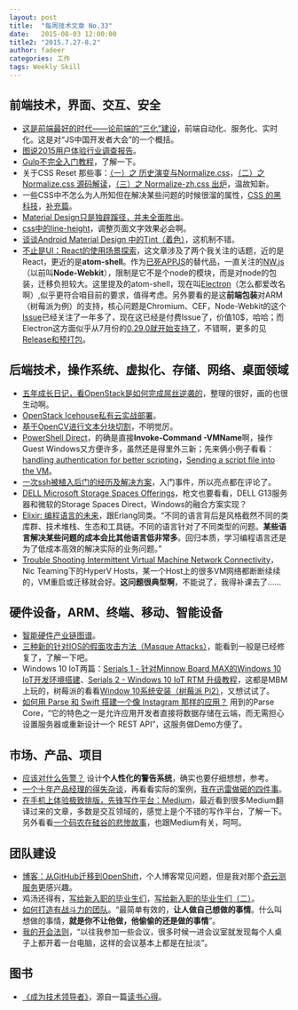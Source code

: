 ```yaml
---
layout: post
title:  "每周技术文章 No.33"
date:   2015-08-03 12:00:00
title2: "2015.7.27-8.2"
author: fadeer
categories: 工作
tags: Weekly Skill
---
```


前端技术，界面、交互、安全
----
* [这是前端最好的时代——论前端的“三化”建设](http://www.alloyteam.com/2015/07/zhe-shi-qian-duan-zui-hao-di-shi-dai-lun-qian-duan-di-san-hua-jian-she/)，前端自动化、服务化、实时化。这是对“JS中国开发者大会”的一个概括。
* [图说2015用户体验行业调查报告](http://cdc.tencent.com/?p=8575)。
* [Gulp不完全入门教程](http://segmentfault.com/a/1190000003041055)，了解一下。
* 关于CSS Reset 那些事：[（一）之 历史演变与Normalize.css](http://segmentfault.com/a/1190000003021766)，[（二）之 Normalize.css 源码解读](http://segmentfault.com/a/1190000003025718)，[（三）之 Normalize-zh.css 出炉](http://segmentfault.com/a/1190000003028985)，温故知新。
* 一些CSS中不怎么为人所知但在解决某些问题的时候很溜的属性，[CSS 的黑科技](http://segmentfault.com/a/1190000003023537)，[补充篇](http://segmentfault.com/a/1190000003029085)。
* [Material Design只是独辟蹊径，并未全面胜出](http://colachan.com/post/3453)。
* [css中的line-height](http://segmentfault.com/a/1190000003038583)，调整页面文字效果必会啊。
* [谈谈Android Material Design 中的Tint（着色）](http://segmentfault.com/a/1190000003038675)，这机制不错。
* [不止是UI：React的使用场景探索](http://www.infoq.com/cn/articles/react-more-scenarios)，这文章涉及了两个我关注的话题，近的是React，更近的是**atom-shell**。作为[已死APPJS](https://github.com/appjs/appjs)的替代品，一直关注的[NW.js](https://github.com/nwjs/nw.js/)（以前叫**Node-Webkit**），限制是它不是个node的模块，而是对node的包装，迁移负担较大。这里提及的atom-shell，现在叫[Electron](https://github.com/atom/electron)（怎么都爱改名啊）,似乎更符合咱目前的要求，值得考虑。另外要看的是这**前端包装**对ARM（树莓派为例）的支持，核心问题是Chromium、CEF，Node-Webkit的这个[Issue](https://github.com/nwjs/nw.js/issues/193)已经关注了一年多了，现在这已经是付费Issue了，价值10$，哈哈；而Electron这方面似乎从7月份的[0.29.0就开始支持了](https://github.com/atom/electron/releases/tag/v0.29.0)，不错啊，更多的见[Release和预打包](https://github.com/atom/electron/releases)。

后端技术，操作系统、虚拟化、存储、网络、桌面领域
----
* [五年成长日记，看OpenStack是如何完成屌丝逆袭的](http://mp.weixin.qq.com/s?__biz=MzA5MjA2MjgyNg==&mid=206713286&idx=1&sn=2926b903c8d22352f9d338d13f305673&3rd=MzA3MDU4NTYzMw==&scene=6#rd)，整理的很好，画的也很生动啊。
* [OpenStack Icehouse私有云实战部署](http://scholar.blog.51cto.com/9985645/1679385)。
* [基于OpenCV进行文本分块切割](http://boytnt.blog.51cto.com/966121/1679697)，不明觉厉。
* [PowerShell Direct](http://blogs.technet.com/b/virtualization/archive/2015/05/14/powershell-direct-running-powershell-inside-a-virtual-machine-from-the-hyper-v-host.aspx)，的确是直接**Invoke-Command -VMName**啊，操作Guest Windows又方便许多，虽然还是得里外三新；先来俩小例子看看：[handling authentication for better scripting](http://blogs.msdn.com/b/virtual_pc_guy/archive/2015/07/28/powershell-direct-handling-authentication-for-better-scripting.aspx)，[Sending a script file into the VM](http://blogs.msdn.com/b/virtual_pc_guy/archive/2015/07/29/sending-a-script-into-the-vm-using-powershell-direct.aspx)。
* [一次ssh被植入后门的经历及解决方案](http://lxshopping.blog.51cto.com/4542643/1679083)，入门事件，所以亮点都在评论了。
* [DELL Microsoft Storage Spaces Offerings](https://blog.workinghardinit.work/2015/07/27/dell-microsoft-storage-spaces-offerings/)，枪文也要看看，DELL G13服务器和微软的Storage Spaces Direct，Windows的融合方案实现？
* [Elixir: 编程语言的未来](http://blog.eood.cn/elixir?dba)，跟Erlang同类。“不同的语言背后是风格截然不同的类库群、技术堆栈、生态和工具链。不同的语言针对了不同类型的问题。**某些语言解决某些问题的成本会比其他语言低非常多**。回归本质，学习编程语言还是为了低成本高效的解决实际的业务问题。”
* [Trouble Shooting Intermittent Virtual Machine Network Connectivity](https://blog.workinghardinit.work/2015/07/30/trouble-shooting-intermittent-virtual-machine-network-connectivity/)，Nic Teaming下的HyperV Hosts，某一个Host上的很多VM网络都断断续续的，VM重启或迁移就会好。**这问题很典型啊**，不能说了，我得补课去了......

硬件设备，ARM、终端、移动、智能设备
----
<!--preview-end-->
* [智能硬件产业链图谱](http://zhidx.com/p/18975.html)。
* [三种新的针对IOS的假面攻击方法（Masque Attacks）](http://drops.wooyun.org/mobile/7431)，能看到一般是已经修复了，了解一下吧。
* Windows 10 IoT两篇：[Serials 1 - 针对Minnow Board MAX的Windows 10 IoT开发环境搭建](http://www.cnblogs.com/dearsj001/p/WindowsIoTMBM_1.html)、[Serials 2 - Windows 10 IoT RTM 升级教程](http://www.cnblogs.com/dearsj001/p/WindowsIoTRTM.html)，这都是MBM上玩的，树莓派的看看[Window 10系统安装（树莓派 Pi2）](http://www.cnblogs.com/yefanqiu/p/4475106.html)，又想试试了。
* [如何用 Parse 和 Swift 搭建一个像 Instagram 那样的应用？](http://segmentfault.com/a/1190000003032793) 用到的Parse Core，“它的特色之一是允许应用开发者直接将数据存储在云端，而无需担心设置服务器或重新设计一个 REST API”，这服务做Demo方便了。

市场、产品、项目
----
* [应该对什么告警？](http://segmentfault.com/a/1190000003021919) 设计**个人性化的警告系统**，确实也要仔细想想，参考。
* [一个十年产品经理的得失杂谈](http://www.woshipm.com/pmd/180134.html)，再看看实际的案例，[我在迅雷做砸的四件事](http://www.leiphone.com/news/201507/V46vzX2pwmxTQUso.html)。
* [在手机上体验极致排版，先锋写作平台：Medium](http://sspai.com/30440)，最近看到很多Medium翻译过来的文章，多数是交互领域的，感觉上是个不错的写作平台，了解一下。另外看看[一个码农在硅谷的悲惨故事](http://www.techug.com/silicon-valley)，也跟Medium有关，呵呵。

团队建设
----
* [博客：从GitHub迁移到OpenShift](http://sbzhouhao.net/2015/07/28/%E5%8D%9A%E5%AE%A2-%E4%BB%8EGitHub%E8%BF%81%E7%A7%BB%E5%88%B0OpenShift/)，个人博客常见问题，但是我对那个[奇云测服务](http://ce.cloud.360.cn/task)更感兴趣。
* 鸡汤还得有，[写给新入职的毕业生们](http://ticktick.blog.51cto.com/823160/1528437)，[写给新入职的毕业生们（二）](http://ticktick.blog.51cto.com/823160/1678948)。
* [如何打造有战斗力的团队](http://www.woshipm.com/pmd/182064.html)。“最简单有效的，**让人做自己想做的事情**。什么叫想做的事情，**就是你不让他做，他偷偷的还是做的事情**”。
* [我的开会法则](http://www1.taosay.net/index.php/2015/06/15/%E6%88%91%E7%9A%84%E5%BC%80%E4%BC%9A%E6%B3%95%E5%88%99-2/)，“以往我参加一些会议，很多时候一进会议室就发现每个人桌子上都开着一台电脑，这样的会议基本上都是在扯淡”。

图书
----
* [《成为技术领导者》](http://book.douban.com/subject/1132623/)，源自一篇[读书心得](http://blog.devtang.com/blog/2015/08/01/become-a-tech-leader-summary/)。



